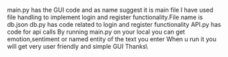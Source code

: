 main.py has the GUI code and as name suggest it is main file
I have used file handling to implement login and register functionality.File name is db.json
db.py has code related to login and register functionality
API.py has code for api calls
By running main.py on your local you can get emotion,sentiment or named entity of the text you enter
When u run it you will get very user friendly and simple GUI 
Thanks\\

